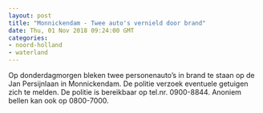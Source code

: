 ```yaml
---
layout: post
title: "Monnickendam - Twee auto's vernield door brand"
date: Thu, 01 Nov 2018 09:24:00 GMT
categories: 
- noord-holland 
- waterland 
---
```


Op donderdagmorgen bleken twee personenauto’s in brand te staan op de Jan Persijnlaan in Monnickendam. De politie verzoek eventuele getuigen zich te melden. De politie is bereikbaar op tel.nr. 0900-8844. Anoniem bellen kan ook op 0800-7000.
